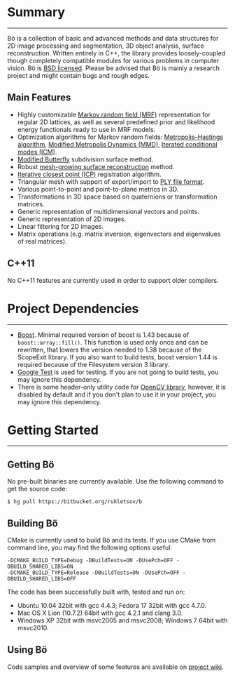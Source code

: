 
# Summary
--------------------------------------------------------------------------------
Bö is a collection of basic and advanced methods and data structures for 2D image processing and segmentation, 3D object analysis, surface reconstruction. Written entirely in C++, the library provides loosely-coupled though completely compatible modules for various problems in computer vision. Bö is [BSD licensed](http://opensource.org/licenses/bsd-license.php). Please be advised that Bö is mainly a research project and might contain bugs and rough edges.

## Main Features
 * Highly customizable [Markov random field (MRF)](http://en.wikipedia.org/wiki/Markov_random_field) representation for regular 2D lattices, as well as several predefined prior and likelihood energy functionals ready to use in MRF models.
 * Optimization algorithms for Markov random fields: [Metropolis–Hastings algorithm](http://en.wikipedia.org/wiki/Metropolis%E2%80%93Hastings_algorithm), [Modified Metropolis Dynamics (MMD)](http://www.sciencedirect.com/science/article/pii/0262885695010726), [Iterated conditional modes (ICM)](http://en.wikipedia.org/wiki/Iterated_conditional_modes).
 * [Modified Butterfly](http://mrl.nyu.edu/~dzorin/papers/zorin1996ism.pdf) subdivision surface method.
 * Robust [mesh-growing surface reconstruction](http://proceedings.spiedigitallibrary.org/proceeding.aspx?articleid=1353243) method.
 * [Iterative closest point (ICP)](http://en.wikipedia.org/wiki/Iterative_closest_point) registration algorithm.
 * Triangular mesh with support of export/import to [PLY file format](http://en.wikipedia.org/wiki/PLY_%28file_format%29).
 * Various point-to-point and point-to-plane metrics in 3D.
 * Transformations in 3D space based on quaternions or transformation matrices.
 * Generic representation of multidimensional vectors and points.
 * Generic representation of 2D images.
 * Linear filtering for 2D images.
 * Matrix operations (e.g. matrix inversion, eigenvectors and eigenvalues of real matrices).

## C++11 
No C++11 features are currently used in order to support older compilers.

# Project Dependencies
--------------------------------------------------------------------------------
 * [Boost](http://www.boost.org/). Minimal required version of boost is 1.43 because of `boost::array::fill()`. This function is used only once and can be rewritten, that lowers the version needed to 1.38 because of the ScopeExit library. If you also want to build tests, boost version 1.44 is required because of the Filesystem version 3 library.
 * [Google Test](http://code.google.com/p/googletest/) is used for testing. If you are not going to build tests, you may ignore this dependency. 
 * There is some header-only utility code for [OpenCV library](http://sourceforge.net/projects/opencvlibrary/), however, it is disabled by default and if you don't plan to use it in your project, you may ignore this dependency.

# Getting Started
--------------------------------------------------------------------------------
## Getting Bö
No pre-built binaries are currently available. Use the following command to get the source code:

    $ hg pull https://bitbucket.org/rukletsov/b

## Building Bö
CMake is currently used to build Bö and its tests. If you use CMake from command line, you may find the following options useful:

    -DCMAKE_BUILD_TYPE=Debug -DBuildTests=ON -DUsePch=OFF -DBUILD_SHARED_LIBS=ON
    -DCMAKE_BUILD_TYPE=Release -DBuildTests=ON -DUsePch=OFF -DBUILD_SHARED_LIBS=OFF

The code has been successfully built with, tested and run on:

 * Ubuntu 10.04 32bit with gcc 4.4.3; Fedora 17 32bit with gcc 4.7.0.
 * Mac OS X Lion (10.7.2) 64bit with gcc 4.2.1 and clang 3.0.
 * Windows XP 32bit with msvc2005 and msvc2008; Windows 7 64bit with msvc2010.

## Using Bö
Code samples and overview of some features are available on [project wiki](https://bitbucket.org/rukletsov/b/wiki/Home).

